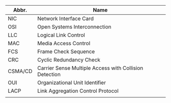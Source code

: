 | Abbr. | Name |
| ---- | ---- |
| NIC | Network Interface Card |
| OSI | Open Systems Interconnection |
| LLC | Logical Link Control |
| MAC | Media Access Control |
| FCS | Frame Check Sequence |
| CRC | Cyclic Redundancy Check |
| CSMA/CD | Carrier Sense Multiple Access with Collision Detection |
| OUI | Organizational Unit Identifier |
| LACP | Link Aggregation Control Protocol |
|  |  |
